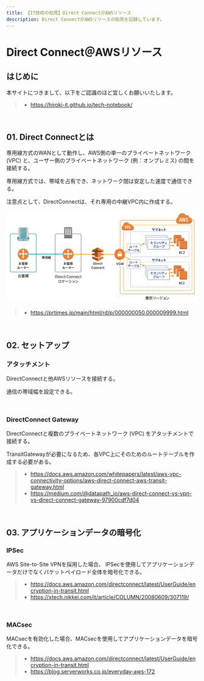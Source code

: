 ```yaml
---
title: 【IT技術の知見】Direct Connect＠AWSリソース
description: Direct Connect＠AWSリソースの知見を記録しています。
---
```


# Direct Connect＠AWSリソース

## はじめに

本サイトにつきまして、以下をご認識のほど宜しくお願いいたします。

> - https://hiroki-it.github.io/tech-notebook/

<br>

## 01. Direct Connectとは

専用線方式のWANとして動作し、AWS側の単一のプライベートネットワーク (VPC) と、ユーザー側のプライベートネットワーク (例：オンプレミス) の間を接続する。

専用線方式では、帯域を占有でき、ネットワーク間は安定した速度で通信できる。

注意点として、DirectConnectは、それ専用の中継VPC内に作成する。

![direct-connect](https://raw.githubusercontent.com/hiroki-it/tech-notebook-images/master/images/direct-connect.png)

> - https://prtimes.jp/main/html/rd/p/000000050.000009999.html

<br>

## 02. セットアップ

### アタッチメント

DirectConnectと他AWSリソースを接続する。

通信の帯域幅を設定できる。

<br>

### DirectConnect Gateway

DirectConnectと複数のプライベートネットワーク (VPC) をアタッチメントで接続する。

TransitGatewayが必要になるため、各VPC上にそのためのルートテーブルを作成する必要がある。

> - https://docs.aws.amazon.com/whitepapers/latest/aws-vpc-connectivity-options/aws-direct-connect-aws-transit-gateway.html
> - https://medium.com/@datapath_io/aws-direct-connect-vs-vpn-vs-direct-connect-gateway-97900cdf7d04

<br>

## 03. アプリケーションデータの暗号化

### IPSec

AWS Site-to-Site VPNを採用した場合、 IPSecを使用してアプリケーションデータだけでなくパケットペイロード全体を暗号化できる。

> - https://docs.aws.amazon.com/directconnect/latest/UserGuide/encryption-in-transit.html
> - https://xtech.nikkei.com/it/article/COLUMN/20080609/307119/

<br>

### MACsec

MACsecを有効化した場合、MACsecを使用してアプリケーションデータを暗号化できる。

> - https://docs.aws.amazon.com/directconnect/latest/UserGuide/encryption-in-transit.html
> - https://blog.serverworks.co.jp/everyday-aws-172

<br>
